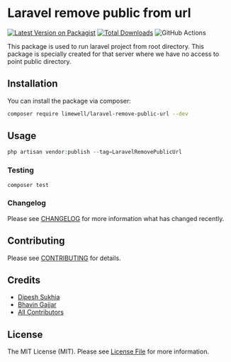 # Laravel remove public from url

[![Latest Version on Packagist](https://img.shields.io/packagist/v/limewell/laravel-remov-public-url.svg?style=flat-square)](https://packagist.org/packages/limewell/laravel-remove-public-url)
[![Total Downloads](https://img.shields.io/packagist/dt/limewell/laravel-remove-public-url.svg?style=flat-square)](https://packagist.org/packages/limewell/laravel-remove-public-url)
![GitHub Actions](https://github.com/limewell/laravel-remove-public-url/actions/workflows/main.yml/badge.svg)

This package is used to run laravel project from root directory. This package is specially created for that server where we have no access to point public directory.
## Installation

You can install the package via composer:

```bash
composer require limewell/laravel-remove-public-url --dev
```

## Usage

``` php
php artisan vendor:publish --tag=LaravelRemovePublicUrl
```

### Testing

``` bash
composer test
```

### Changelog

Please see [CHANGELOG](CHANGELOG.md) for more information what has changed recently.

## Contributing

Please see [CONTRIBUTING](CONTRIBUTING.md) for details.

## Credits

- [Dipesh Sukhia](https://github.com/dipeshsukhia)
- [Bhavin Gajjar](https://github.com/bhavingajjar)
- [All Contributors](../../contributors)

## License

The MIT License (MIT). Please see [License File](LICENSE.md) for more information.
